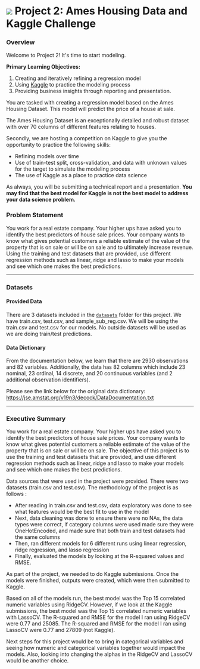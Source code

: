 # ![](https://ga-dash.s3.amazonaws.com/production/assets/logo-9f88ae6c9c3871690e33280fcf557f33.png) Project 2: Ames Housing Data and Kaggle Challenge

### Overview

Welcome to Project 2! It's time to start modeling.

**Primary Learning Objectives:**

1. Creating and iteratively refining a regression model
1. Using [Kaggle](https://www.kaggle.com/) to practice the modeling process
1. Providing business insights through reporting and presentation.

You are tasked with creating a regression model based on the Ames Housing Dataset. This model will predict the price of a house at sale.

The Ames Housing Dataset is an exceptionally detailed and robust dataset with over 70 columns of different features relating to houses.

Secondly, we are hosting a competition on Kaggle to give you the opportunity to practice the following skills:

- Refining models over time
- Use of train-test split, cross-validation, and data with unknown values for the target to simulate the modeling process
- The use of Kaggle as a place to practice data science

As always, you will be submitting a technical report and a presentation. **You may find that the best model for Kaggle is not the best model to address your data science problem.**


### Problem Statement

You work for a real estate company. Your higher ups have asked you to identify the best predictors of house sale prices. Your company wants to know what gives potential customers a reliable estimate of the value of the property that is on sale or will be on sale and to ultimately increase revenue. Using the training and test datasets that are provided, use different regression methods such as linear, ridge and lasso to make your models and see which one makes the best predictions. 

---

### Datasets

#### Provided Data

There are 3 datasets included in the [`datasets`](./datasets/) folder for this project. We have train.csv, test.csv, and sample_sub_reg.csv. We will be using the train.csv and test.csv for our models. No outside datasets will be used as we are doing train/test predictions.

#### Data Dictionary
From the documentation below, we learn that there are 2930 observations and 82 variables. Additionally, the data has 82 columns which include 23 nominal, 23 ordinal, 14 discrete, and 20 continuous variables (and 2 additional observation identifiers).

Please see the link below for the original data dictionary:
https://jse.amstat.org/v19n3/decock/DataDocumentation.txt

---

### Executive Summary


You work for a real estate company. Your higher ups have asked you to identify the best predictors of house sale prices. Your company wants to know what gives potential customers a reliable estimate of the value of the property that is on sale or will be on sale. The objective of this project is to use the training and test datasets that are provided, and use different regression methods such as linear, ridge and lasso to make your models and see which one makes the best predictions. 

Data sources that were used in the project were provided. There were two datasets (train.csv and test.csv). The methodology of the project is as follows :
- After reading in train.csv and test.csv, data exploratory was done to see what features would be the best fit to use in the model
- Next, data cleaning was done to ensure there were no NAs, the data types were correct, if category columns were used made sure they were OneHotEncoded, and made sure that both train and test datasets had the same columns
- Then, ran different models for 6 different runs using linear regression, ridge regression, and lasso regression
- Finally, evaluated the models by looking at the R-squared values and RMSE.

As part of the project, we needed to do Kaggle submissions. Once the models were finished, outputs were created, which were then submitted to Kaggle.

Based on all of the models run, the best model was the Top 15 correlated numeric variables using RidgeCV. However, if we look at the Kaggle submissions, the best model was the Top 15 correlated numeric variables with LassoCV. The R-squared and RMSE for the model I ran using RidgeCV were 0.77 and 25085. The R-squared and RMSE for the model I ran using LassoCV were 0.77 and 27809 (not Kaggle).

Next steps for this project would be to bring in categorical variables and seeing how numeric and categorical variables together would impact the models. Also, looking into changing the alphas in the RidgeCV and LassoCV would be another choice.
